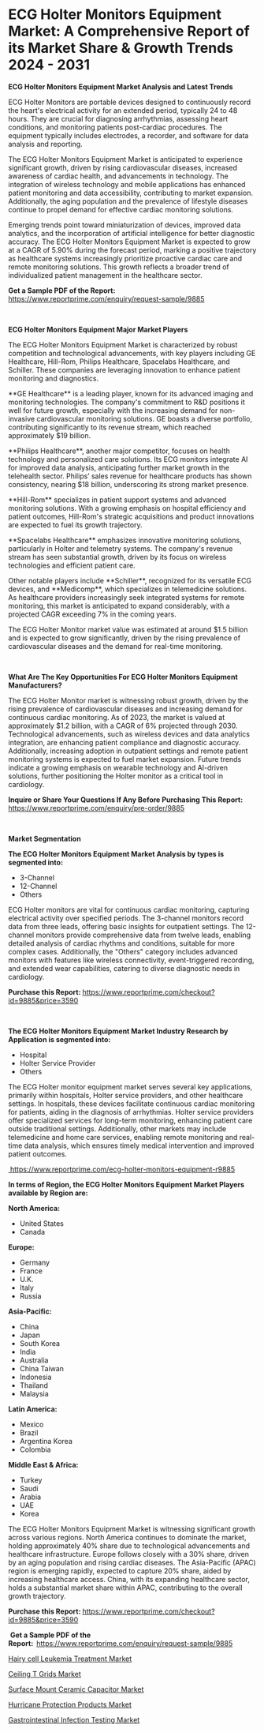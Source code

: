 <p><h1>ECG Holter Monitors Equipment Market: A Comprehensive Report of its Market Share & Growth Trends 2024 - 2031</h1></p><p><strong>ECG Holter Monitors Equipment Market Analysis and Latest Trends</strong></p>
<p><p>ECG Holter Monitors are portable devices designed to continuously record the heart's electrical activity for an extended period, typically 24 to 48 hours. They are crucial for diagnosing arrhythmias, assessing heart conditions, and monitoring patients post-cardiac procedures. The equipment typically includes electrodes, a recorder, and software for data analysis and reporting.</p><p>The ECG Holter Monitors Equipment Market is anticipated to experience significant growth, driven by rising cardiovascular diseases, increased awareness of cardiac health, and advancements in technology. The integration of wireless technology and mobile applications has enhanced patient monitoring and data accessibility, contributing to market expansion. Additionally, the aging population and the prevalence of lifestyle diseases continue to propel demand for effective cardiac monitoring solutions.</p><p>Emerging trends point toward miniaturization of devices, improved data analytics, and the incorporation of artificial intelligence for better diagnostic accuracy. The ECG Holter Monitors Equipment Market is expected to grow at a CAGR of 5.90% during the forecast period, marking a positive trajectory as healthcare systems increasingly prioritize proactive cardiac care and remote monitoring solutions. This growth reflects a broader trend of individualized patient management in the healthcare sector.</p></p>
<p><strong>Get a Sample PDF of the Report:&nbsp;</strong> <a href="https://www.reportprime.com/enquiry/request-sample/9885?utm_campaign=101&utm_medium=2&utm_source=Github&utm_content=ia&utm_term=16112024&utm_id=ecg-holter-monitors-equipment">https://www.reportprime.com/enquiry/request-sample/9885</a></p>
<p>&nbsp;</p>
<p><strong>ECG Holter Monitors Equipment Major Market Players</strong></p>
<p><p>The ECG Holter Monitors Equipment Market is characterized by robust competition and technological advancements, with key players including GE Healthcare, Hill-Rom, Philips Healthcare, Spacelabs Healthcare, and Schiller. These companies are leveraging innovation to enhance patient monitoring and diagnostics.</p><p>**GE Healthcare** is a leading player, known for its advanced imaging and monitoring technologies. The company's commitment to R&D positions it well for future growth, especially with the increasing demand for non-invasive cardiovascular monitoring solutions. GE boasts a diverse portfolio, contributing significantly to its revenue stream, which reached approximately $19 billion.</p><p>**Philips Healthcare**, another major competitor, focuses on health technology and personalized care solutions. Its ECG monitors integrate AI for improved data analysis, anticipating further market growth in the telehealth sector. Philips’ sales revenue for healthcare products has shown consistency, nearing $18 billion, underscoring its strong market presence.</p><p>**Hill-Rom** specializes in patient support systems and advanced monitoring solutions. With a growing emphasis on hospital efficiency and patient outcomes, Hill-Rom's strategic acquisitions and product innovations are expected to fuel its growth trajectory.</p><p>**Spacelabs Healthcare** emphasizes innovative monitoring solutions, particularly in Holter and telemetry systems. The company's revenue stream has seen substantial growth, driven by its focus on wireless technologies and efficient patient care.</p><p>Other notable players include **Schiller**, recognized for its versatile ECG devices, and **Medicomp**, which specializes in telemedicine solutions. As healthcare providers increasingly seek integrated systems for remote monitoring, this market is anticipated to expand considerably, with a projected CAGR exceeding 7% in the coming years.</p><p>The ECG Holter Monitor market value was estimated at around $1.5 billion and is expected to grow significantly, driven by the rising prevalence of cardiovascular diseases and the demand for real-time monitoring.</p></p>
<p>&nbsp;</p>
<p><strong>What Are The Key Opportunities For ECG Holter Monitors Equipment Manufacturers?</strong></p>
<p><p>The ECG Holter Monitor market is witnessing robust growth, driven by the rising prevalence of cardiovascular diseases and increasing demand for continuous cardiac monitoring. As of 2023, the market is valued at approximately $1.2 billion, with a CAGR of 6% projected through 2030. Technological advancements, such as wireless devices and data analytics integration, are enhancing patient compliance and diagnostic accuracy. Additionally, increasing adoption in outpatient settings and remote patient monitoring systems is expected to fuel market expansion. Future trends indicate a growing emphasis on wearable technology and AI-driven solutions, further positioning the Holter monitor as a critical tool in cardiology.</p></p>
<p><strong>Inquire or Share Your Questions If Any Before Purchasing This Report:</strong> <a href="https://www.reportprime.com/enquiry/pre-order/9885?utm_campaign=101&utm_medium=2&utm_source=Github&utm_content=ia&utm_term=16112024&utm_id=ecg-holter-monitors-equipment">https://www.reportprime.com/enquiry/pre-order/9885</a></p>
<p>&nbsp;</p>
<p><strong>Market Segmentation</strong></p>
<p><strong>The ECG Holter Monitors Equipment Market Analysis by types is segmented into:</strong></p>
<p><ul><li>3-Channel</li><li>12-Channel</li><li>Others</li></ul></p>
<p><p>ECG Holter monitors are vital for continuous cardiac monitoring, capturing electrical activity over specified periods. The 3-channel monitors record data from three leads, offering basic insights for outpatient settings. The 12-channel monitors provide comprehensive data from twelve leads, enabling detailed analysis of cardiac rhythms and conditions, suitable for more complex cases. Additionally, the "Others" category includes advanced monitors with features like wireless connectivity, event-triggered recording, and extended wear capabilities, catering to diverse diagnostic needs in cardiology.</p></p>
<p><strong>Purchase this Report:&nbsp;</strong><a href="https://www.reportprime.com/checkout?id=9885&price=3590&utm_campaign=101&utm_medium=2&utm_source=Github&utm_content=ia&utm_term=16112024&utm_id=ecg-holter-monitors-equipment">https://www.reportprime.com/checkout?id=9885&price=3590</a></p>
<p>&nbsp;</p>
<p><strong>The ECG Holter Monitors Equipment Market Industry Research by Application is segmented into:</strong></p>
<p><ul><li>Hospital</li><li>Holter Service Provider</li><li>Others</li></ul></p>
<p><p>The ECG Holter monitor equipment market serves several key applications, primarily within hospitals, Holter service providers, and other healthcare settings. In hospitals, these devices facilitate continuous cardiac monitoring for patients, aiding in the diagnosis of arrhythmias. Holter service providers offer specialized services for long-term monitoring, enhancing patient care outside traditional settings. Additionally, other markets may include telemedicine and home care services, enabling remote monitoring and real-time data analysis, which ensures timely medical intervention and improved patient outcomes.</p></p>
<p><a href="https://www.reportprime.com/ecg-holter-monitors-equipment-r9885?utm_campaign=101&utm_medium=2&utm_source=Github&utm_content=ia&utm_term=16112024&utm_id=ecg-holter-monitors-equipment">&nbsp;https://www.reportprime.com/ecg-holter-monitors-equipment-r9885</a></p>
<p><strong>In terms of Region, the ECG Holter Monitors Equipment Market Players available by Region are:</strong></p>
<p>
    <p> <strong> North America: </strong>
        <ul>
            <li>United States</li>
            <li>Canada</li>
        </ul>
        </p> 
    <p> <strong> Europe: </strong>
        <ul>
            <li>Germany</li>
            <li>France</li>
            <li>U.K.</li>
            <li>Italy</li>
            <li>Russia</li>
        </ul>
        </p> 
    <p> <strong> Asia-Pacific: </strong>
        <ul>
            <li>China</li>
            <li>Japan</li>
            <li>South Korea</li>
            <li>India</li>
            <li>Australia</li>
            <li>China Taiwan</li>
            <li>Indonesia</li>
            <li>Thailand</li>
            <li>Malaysia</li>
        </ul>
        </p> 
    <p> <strong> Latin America: </strong>
        <ul>
            <li>Mexico</li>
            <li>Brazil</li>
            <li>Argentina Korea</li>
            <li>Colombia</li>
        </ul>
        </p> 
    <p> <strong> Middle East & Africa: </strong>
        <ul>
            <li>Turkey</li>
            <li>Saudi</li>
            <li>Arabia</li>
            <li>UAE</li>
            <li>Korea</li>
        </ul>
    </p>
    </p>
<p><p>The ECG Holter Monitors Equipment Market is witnessing significant growth across various regions. North America continues to dominate the market, holding approximately 40% share due to technological advancements and healthcare infrastructure. Europe follows closely with a 30% share, driven by an aging population and rising cardiac diseases. The Asia-Pacific (APAC) region is emerging rapidly, expected to capture 20% share, aided by increasing healthcare access. China, with its expanding healthcare sector, holds a substantial market share within APAC, contributing to the overall growth trajectory.</p></p>
<p><strong>Purchase this Report: </strong><a href="https://www.reportprime.com/checkout?id=9885&price=3590&utm_campaign=101&utm_medium=2&utm_source=Github&utm_content=ia&utm_term=16112024&utm_id=ecg-holter-monitors-equipment">https://www.reportprime.com/checkout?id=9885&price=3590</a></p>
<p>&nbsp;<strong>Get a Sample PDF of the Report:&nbsp;&nbsp;</strong><a href="https://www.reportprime.com/enquiry/request-sample/9885?utm_campaign=101&utm_medium=2&utm_source=Github&utm_content=ia&utm_term=16112024&utm_id=ecg-holter-monitors-equipment">https://www.reportprime.com/enquiry/request-sample/9885</a></p>
<p><strong></strong></p>
<p><p><a href="https://issuu.com/reportprime-2/docs/hairy-cell-leukemia-treatment-marke_07eae30955dae7?utm_campaign=101&utm_medium=2&utm_source=Github&utm_content=ia&utm_term=16112024&utm_id=ecg-holter-monitors-equipment">Hairy cell Leukemia Treatment Market</a></p><p><a href="https://www.linkedin.com/pulse/global-ceiling-grids-market-trends-analysis-future-growth-prospects-5fmrc?utm_campaign=101&utm_medium=2&utm_source=Github&utm_content=ia&utm_term=16112024&utm_id=ecg-holter-monitors-equipment">Ceiling T Grids Market</a></p><p><a href="https://www.linkedin.com/pulse/surface-mount-ceramic-capacitor-market-global-share-cjtbc?utm_campaign=101&utm_medium=2&utm_source=Github&utm_content=ia&utm_term=16112024&utm_id=ecg-holter-monitors-equipment">Surface Mount Ceramic Capacitor Market</a></p><p><a href="https://www.linkedin.com/pulse/hurricane-protection-products-industry-forecast-market-shifts-iipzc?utm_campaign=101&utm_medium=2&utm_source=Github&utm_content=ia&utm_term=16112024&utm_id=ecg-holter-monitors-equipment">Hurricane Protection Products Market</a></p><p><a href="https://issuu.com/reportprime-2/docs/gastrointestinal-infection-testing-_5ffb7ed1389bfc?utm_campaign=101&utm_medium=2&utm_source=Github&utm_content=ia&utm_term=16112024&utm_id=ecg-holter-monitors-equipment">Gastrointestinal Infection Testing Market</a></p></p>